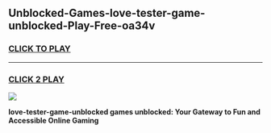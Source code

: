 
## Unblocked-Games-love-tester-game-unblocked-Play-Free-oa34v
<h3>
<a href="https://premium76.site?title=love-tester-game-unblocked&ref=20A">CLICK TO PLAY</a></h3>
<hr>

<h3>
<a href="https://premium76.site?title=love-tester-game-unblocked&ref=20A">CLICK 2 PLAY</a>
  
</h3>

<a href="https://premium76.site?title=love-tester-game-unblocked&ref=20A"><img src="https://clearcache.store/games.png"></a>


**love-tester-game-unblocked games unblocked: Your Gateway to Fun and Accessible Online Gaming**
